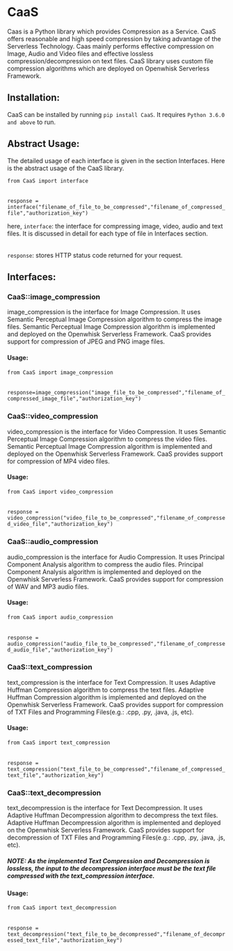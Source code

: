 # CaaS

Caas is a Python library which provides Compression as a Service. CaaS offers reasonable and high speed compression by taking advantage of the Serverless Technology. Caas mainly performs effective compression on Image, Audio and Video files and effective lossless compression/decompression on text files. CaaS library uses custom file compression algorithms which are deployed on Openwhisk Serverless Framework.

## Installation:

CaaS can be installed by running ` pip install CaaS `. It requires ` Python 3.6.0 and above ` to run. 

## Abstract Usage:

The detailed usage of each interface is given in the section Interfaces. Here is the abstract usage of the CaaS library.

` from CaaS import interface `
######
` response = interface("filename_of_file_to_be_compressed","filename_of_compressed_file","authorization_key") `

here,
` interface `: the interface for compressing image, video, audio and text files. It is discussed in detail for each type of file in Interfaces section.
######
` response `: stores HTTP status code returned for your request.  

## Interfaces:

### CaaS::image_compression
image_compression is the interface for Image Compression.
It uses Semantic Perceptual Image Compression algorithm to compress the image files.
Semantic Perceptual Image Compression algorithm is implemented and deployed on the Openwhisk Serverless Framework.
CaaS provides support for compression of JPEG and PNG image files.

#### Usage:
`from CaaS import image_compression`
######
`response=image_compression("image_file_to_be_compressed","filename_of_compressed_image_file","authorization_key")`


### CaaS::video_compression
video_compression is the interface for Video Compression.
It uses Semantic Perceptual Image Compression algorithm to compress the video files.
Semantic Perceptual Image Compression algorithm is implemented and deployed on the Openwhisk Serverless Framework.
CaaS provides support for compression of MP4 video files.

#### Usage:
` from CaaS import video_compression `
######
` response = video_compression("video_file_to_be_compressed","filename_of_compressed_video_file","authorization_key") `

### CaaS::audio_compression
audio_compression is the interface for Audio Compression.
It uses Principal Component Analysis algorithm to compress the audio files.
Principal Component Analysis algorithm is implemented and deployed on the Openwhisk Serverless Framework.
CaaS provides support for compression of WAV and MP3 audio files.

#### Usage:
` from CaaS import audio_compression `
######
` response = audio_compression("audio_file_to_be_compressed","filename_of_compressed_audio_file","authorization_key") `


### CaaS::text_compression
text_compression is the interface for Text Compression.
It uses Adaptive Huffman Compression algorithm to compress the text files.
Adaptive Huffman Compression algorithm is implemented and deployed on the Openwhisk Serverless Framework.
CaaS provides support for compression of TXT Files and Programming Files(e.g.: .cpp, .py, .java, .js, etc).

#### Usage:
` from CaaS import text_compression `
######
` response = text_compression("text_file_to_be_compressed","filename_of_compressed_text_file","authorization_key") `

### CaaS::text_decompression
text_decompression is the interface for Text Decompression.
It uses Adaptive Huffman Decompression algorithm to decompress the text files.
Adaptive Huffman Decompression algorithm is implemented and deployed on the Openwhisk Serverless Framework.
CaaS provides support for decompression of TXT Files and Programming Files(e.g.: .cpp, .py, .java, .js, etc).

##### NOTE: As the implemented Text Compression and Decompression is lossless, the input to the decompression interface must be the text file compressed with the text_compression interface.


#### Usage:
` from CaaS import text_decompression `
######
` response = text_decompression("text_file_to_be_decompressed","filename_of_decompressed_text_file","authorization_key") `


